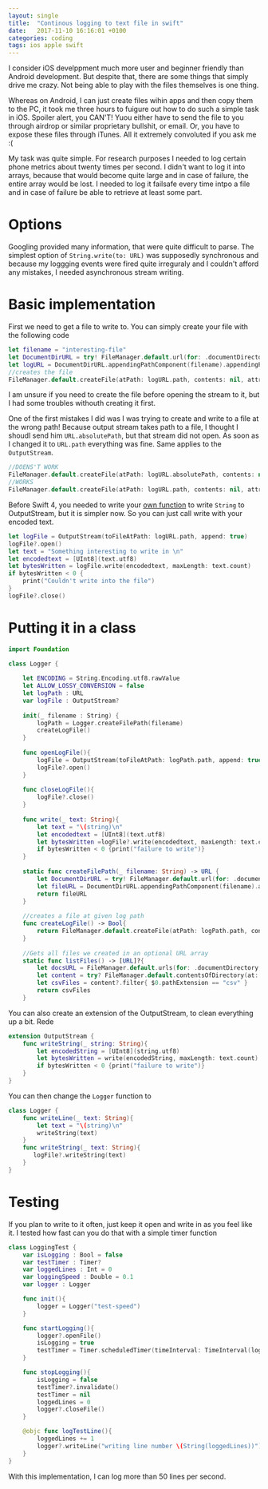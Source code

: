 ```yaml
---
layout: single
title:  "Continous logging to text file in swift"
date:   2017-11-10 16:16:01 +0100
categories: coding
tags: ios apple swift
---
```


I consider iOS develppment much more user and beginner friendly than Android development. But despite that, there are some things that simply drive me crazy. Not being able to play with the files themselves is one thing.

Whereas on Android, I can just create files wihin apps and then copy them to the PC, it took me three hours to fuigure out how to do such a simple task in iOS. Spoiler alert, you CAN'T! Yuou either have to send the file to you through airdrop or similar proprietary bullshit, or email. Or, you have to expose these files through iTunes. All it extremely convoluted if you ask me :(

My task was quite simple. For research purposes I needed to log certain phone metrics about twenty times per second. I didn't want to log it into arrays, because that would become quite large and in case of failure, the entire array would be lost. I needed to log it failsafe every time intpo a file and in case of failure be able to retrieve at least some part.

# Options
Googling provided many information, that were quite difficult to parse. The simplest option of `String.write(to: URL)` was supposedly synchronous and because my loggging events were fired quite irreguraly and I couldn't afford any mistakes, I needed asynchronous stream writing. 


# Basic implementation
First we need to get a file to write to. You can simply create your file with the following code
```swift
let filename = "interesting-file"
let DocumentDirURL = try! FileManager.default.url(for: .documentDirectory, in: .userDomainMask, appropriateFor: nil, create: true)
let logURL = DocumentDirURL.appendingPathComponent(filename).appendingPathExtension("txt")
//creates the file
FileManager.default.createFile(atPath: logURL.path, contents: nil, attributes: nil)
```
I am unsure if you need to create the file before opening the stream to it, but I had some troubles withouth creating it first.

One of the first mistakes I did was I was trying to create and write to a file at the wrong path! Because output stream takes path to a file, I thought I shoudl send him `URL.absolutePath`, but that stream did not open. As soon as I changed it to `URL.path` everything was fine. Same applies to the `OutputStream`.

```swift
//DOENS'T WORK
FileManager.default.createFile(atPath: logURL.absolutePath, contents: nil, attributes: nil)
//WORKS
FileManager.default.createFile(atPath: logURL.path, contents: nil, attributes: nil)
```

Before Swift 4, you needed to write your [own function](https://stackoverflow.com/questions/26989493/how-to-open-file-and-append-a-string-in-it-swift) to write `String` to OutputStream, but it is simpler now. So you can just call write with your encoded text.

``` swift
let logFile = OutputStream(toFileAtPath: logURL.path, append: true)
logFile?.open()
let text = "Something interesting to write in \n"
let encodedtext = [UInt8](text.utf8)
let bytesWritten = logFile.write(encodedtext, maxLength: text.count)
if bytesWritten < 0 {
    print("Couldn't write into the file")
}
logFile?.close()
```

# Putting it in a class
```swift
import Foundation

class Logger {
    
    let ENCODING = String.Encoding.utf8.rawValue
    let ALLOW_LOSSY_CONVERSION = false
    let logPath : URL
    var logFile : OutputStream?
    
    init(_ filename : String) {
        logPath = Logger.createFilePath(filename)
        createLogFile()
    }
    
    func openLogFile(){
        logFile = OutputStream(toFileAtPath: logPath.path, append: true)
        logFile?.open()
    }
    
    func closeLogFile(){
        logFile?.close()
    }
    
    func write(_ text: String){
        let text = "\(string)\n"
        let encodedtext = [UInt8](text.utf8)
        let bytesWritten =logFile?.write(encodedtext, maxLength: text.count)
        if bytesWritten < 0 {print("failure to write")}
    }
    
    static func createFilePath(_ filename: String) -> URL {
        let DocumentDirURL = try! FileManager.default.url(for: .documentDirectory, in: .userDomainMask, appropriateFor: nil, create: true)
        let fileURL = DocumentDirURL.appendingPathComponent(filename).appendingPathExtension("csv")
        return fileURL
    }
    
    //creates a file at given log path
    func createLogFile() -> Bool{
        return FileManager.default.createFile(atPath: logPath.path, contents: nil, attributes: nil)
    }
    
    //Gets all files we created in an optional URL array
    static func listFiles() -> [URL]?{
        let docsURL = FileManager.default.urls(for: .documentDirectory, in: .userDomainMask).first!
        let content = try? FileManager.default.contentsOfDirectory(at: docsURL, includingPropertiesForKeys: nil, options: [])
        let csvFiles = content?.filter{ $0.pathExtension == "csv" }
        return csvFiles
    }
```

You can also create an extension of the OutputStream, to clean everything up a bit. Rede

```swift
extension OutputStream {
    func writeString(_ string: String){
        let encodedString = [UInt8](string.utf8)
        let bytesWritten = write(encodedString, maxLength: text.count)
        if bytesWritten < 0 {print("failure to write")}
    }
}
```
You can then change the `Logger` function to 
```swift
class Logger {
    func writeLine(_ text: String){
        let text = "\(string)\n"
        writeString(text)
    }
    func writeString(_ text: String){
       logFile?.writeString(text)
    }
}
```

# Testing

If you plan to write to it often, just keep it open and write in as you feel like it. I tested how fast can you do that with a simple timer function

```swift
class LoggingTest {
    var isLogging : Bool = false
    var testTimer : Timer?
    var loggedLines : Int = 0
    var loggingSpeed : Double = 0.1
    var logger : Logger

    func init(){
        logger = Logger("test-speed")
    }

    func startLogging(){
        logger?.openFile()
        isLogging = true
        testTimer = Timer.scheduledTimer(timeInterval: TimeInterval(loggingSpeed), target: self, selector: (#selector(LoggingTest.logTestLine)), userInfo: nil, repeats: true)
    }

    func stopLogging(){
        isLogging = false
        testTimer?.invalidate()
        testTimer = nil
        loggedLines = 0
        logger?.closeFile()
    }

    @objc func logTestLine(){
        loggedLines += 1
        logger?.writeLine("writing line number \(String(loggedLines))")
    }
}
```


With this implementation, I can log more than 50 lines per second. 